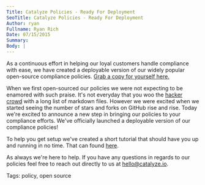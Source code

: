 ```yaml
---
Title: Catalyze Policies - Ready For Deployment
SeoTitle: Catalyze Policies - Ready For Deployment
Author: ryan
Fullname: Ryan Rich
Date: 07/15/2015
Summary: 
Body: |
---
```

As a continuous effort in helping our loyal customers handle compliance with ease, we have created a deployable version of our widely popular open-source compliance policies. [Grab a copy for yourself here.](https://github.com/catalyzeio/policies-deployable)

When we first open-sourced our policies we were not expecting to be enamored with such praise. It's not everyday that you woo the [hacker crowd](https://news.ycombinator.com/item?id=8461078) with a long list of markdown files. However we were excited when we started seeing the number of stars and forks on GitHub rise and rise. Today we're excited to announce a new step in bringing our policies to your compliance efforts. We've officially launched a deployable version of our compliance policies!

To help you get setup we've created a short tutorial that should have you up and running in no time. That can found [here](https://github.com/catalyzeio/policies-deployable/wiki/Getting-Started-Tutorial).

As always we're here to help. If you have any questions in regards to our policies feel free to reach out directly to us at [hello@catalyze.io](mailto:hello@catalyze.io).

Tags: policy, open source